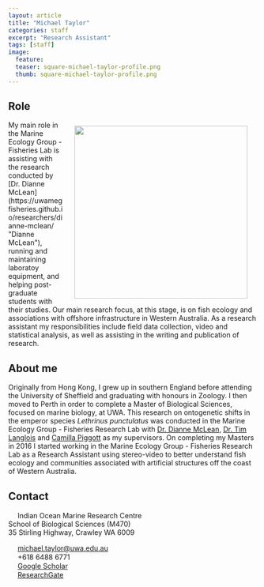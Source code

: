 ```yaml
---
layout: article
title: "Michael Taylor"
categories: staff
excerpt: "Research Assistant"
tags: [staff]
image:
  feature: 
  teaser: square-michael-taylor-profile.png
  thumb: square-michael-taylor-profile.png
---
```

## Role 
<img src='/images/square-michael-taylor-profile.png' align='right' width="350" hspace="20" vspace="10">
My main role in the Marine Ecology Group - Fisheries Lab is assisting with the research conducted by [Dr. Dianne McLean](https://uwamegfisheries.github.io/researchers/dianne-mclean/ "Dianne McLean"), running and maintaining laboratoy equipment, and helping post-graduate students with their studies. Our main research focus, at this stage, is on fish ecology and associations with offshore infrastructure in Western Australia. As a research assistant my responsibilities include field data collection, video and statistical analysis, as well as assisting in the writing and publication of research. 

## About me
Originally from Hong Kong, I grew up in southern England before attending the University of Sheffield and graduating with honours in Zoology. I then moved to Perth in order to complete a Master of Biological Sciences, focused on marine biology, at UWA. This research on ontogenetic shifts in the emperor species *Lethrinus punctulatus* was conducted in the Marine Ecology Group - Fisheries Research Lab with [Dr. Dianne McLean](https://uwamegfisheries.github.io/researchers/dianne-mclean/ "Dianne McLean"), [Dr. Tim Langlois](https://uwamegfisheries.github.io/researchers/tim-langlois/ "Tim Langlois") and [Camilla Piggott](https://uwamegfisheries.github.io/students/camilla-piggott/ "Camilla Piggott") as my supervisors. On completing my Masters in 2016 I started working in the Marine Ecology Group - Fisheries Research Lab as a Research Assistant using stereo-video to better understand fish ecology and communities associated with artificial structures off the coast of Western Australia.

## Contact
<img src='/images/icons/building-regular.svg' width="15px"> Indian Ocean Marine Research Centre<br>
School of Biological Sciences (M470)<br>
35 Stirling Highway, Crawley WA 6009</p>

<img src='/images/icons/envelope-regular.svg' width="15px"> <a href="mailto:michael.taylor@uwa.edu.au"> michael.taylor@uwa.edu.au</a><br>
<img src='/images/icons/phone-solid.svg' width="15px"> +618 6488 6771  <br>
<img src='/images/icons/google-brands.svg' width="15px"> <a href="https://scholar.google.com.au/citations?hl=en&user=Fs-k9mEAAAAJ">Google Scholar</a><br>
<img src='/images/icons/researchgate-brands.svg' width="15px"> <a href="https://www.researchgate.net/profile/Michael_Taylor109"> ResearchGate</a><br>
